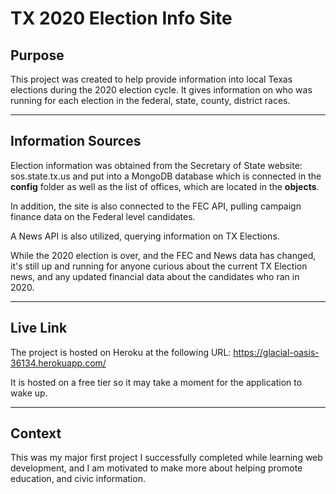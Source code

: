  # TX 2020 Election Info Site

 ## Purpose

 This project was created to help provide information into local Texas elections during the 2020 election cycle. It gives information on who was running for each election in the federal, state, county, district races.

---
 ## Information Sources 

 Election information was obtained from the Secretary of State website: sos.state.tx.us and put into a MongoDB database which is connected in the **config** folder as well as the list of offices, which are located in the **objects**. 

 In addition, the site is also connected to the FEC API, pulling campaign finance data on the Federal level candidates. 

 A News API is also utilized, querying information on TX Elections. 

 While the 2020 election is over, and the FEC and News data has changed, it's still up and running for anyone curious about the current TX Election news, and any updated financial data about the candidates who ran in 2020.

---
## Live Link

The project is hosted on Heroku at the following URL: https://glacial-oasis-36134.herokuapp.com/

It is hosted on a free tier so it may take a moment for the application to wake up.

---
## Context
This was my major first project I successfully completed while learning web development, and I am motivated to make more about helping promote education, and civic information. 
